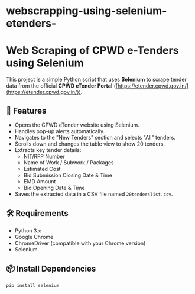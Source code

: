 # webscrapping-using-selenium-etenders-
# Web Scraping of CPWD e-Tenders using Selenium

This project is a simple Python script that uses **Selenium** to scrape tender data from the official **CPWD eTender Portal** ([https://etender.cpwd.gov.in/](https://etender.cpwd.gov.in/)).

## 🚀 Features

- Opens the CPWD eTender website using Selenium.
- Handles pop-up alerts automatically.
- Navigates to the "New Tenders" section and selects "All" tenders.
- Scrolls down and changes the table view to show 20 tenders.
- Extracts key tender details:
  - NIT/RFP Number
  - Name of Work / Subwork / Packages
  - Estimated Cost
  - Bid Submission Closing Date & Time
  - EMD Amount
  - Bid Opening Date & Time
- Saves the extracted data in a CSV file named `20tenderslist.csv`.

## 🛠 Requirements

- Python 3.x
- Google Chrome
- ChromeDriver (compatible with your Chrome version)
- Selenium

## 📦 Install Dependencies

```bash
pip install selenium
